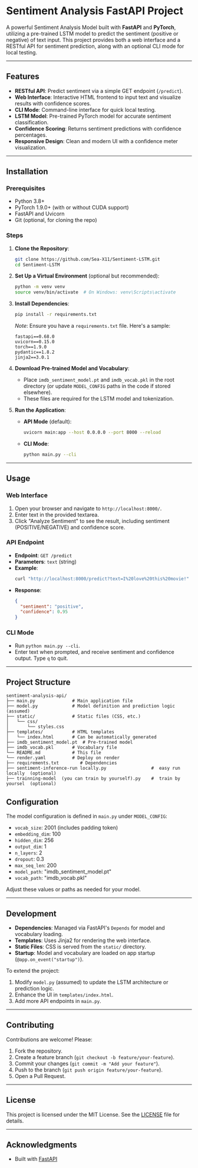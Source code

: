 # Sentiment Analysis FastAPI Project

A powerful Sentiment Analysis Model built with **FastAPI** and **PyTorch**, utilizing a pre-trained LSTM model to predict the sentiment (positive or negative) of text input. This project provides both a web interface and a RESTful API for sentiment prediction, along with an optional CLI mode for local testing.

---

## Features

- **RESTful API**: Predict sentiment via a simple GET endpoint (`/predict`).
- **Web Interface**: Interactive HTML frontend to input text and visualize results with confidence scores.
- **CLI Mode**: Command-line interface for quick local testing.
- **LSTM Model**: Pre-trained PyTorch model for accurate sentiment classification.
- **Confidence Scoring**: Returns sentiment predictions with confidence percentages.
- **Responsive Design**: Clean and modern UI with a confidence meter visualization.

---

## Installation

### Prerequisites
- Python 3.8+
- PyTorch 1.9.0+ (with or without CUDA support)
- FastAPI and Uvicorn
- Git (optional, for cloning the repo)

### Steps

1. **Clone the Repository**:
   ```bash
   git clone https://github.com/Sea-X11/Sentiment-LSTM.git
   cd Sentiment-LSTM
   ```

2. **Set Up a Virtual Environment** (optional but recommended):
   ```bash
   python -m venv venv
   source venv/bin/activate  # On Windows: venv\Scripts\activate
   ```

3. **Install Dependencies**:
   ```bash
   pip install -r requirements.txt
   ```

   *Note*: Ensure you have a `requirements.txt` file. Here's a sample:
   ```
   fastapi==0.68.0
   uvicorn==0.15.0
   torch==1.9.0
   pydantic==1.8.2
   jinja2==3.0.1
   ```

4. **Download Pre-trained Model and Vocabulary**:
   - Place `imdb_sentiment_model.pt` and `imdb_vocab.pkl` in the root directory (or update `MODEL_CONFIG` paths in the code if stored elsewhere).
   - These files are required for the LSTM model and tokenization.

5. **Run the Application**:
   - **API Mode** (default):
     ```bash
     uvicorn main:app --host 0.0.0.0 --port 8000 --reload
     ```
   - **CLI Mode**:
     ```bash
     python main.py --cli
     ```

---

## Usage

### Web Interface
1. Open your browser and navigate to `http://localhost:8000/`.
2. Enter text in the provided textarea.
3. Click "Analyze Sentiment" to see the result, including sentiment (POSITIVE/NEGATIVE) and confidence score.

### API Endpoint
- **Endpoint**: `GET /predict`
- **Parameters**: `text` (string)
- **Example**:
  ```bash
  curl "http://localhost:8000/predict?text=I%20love%20this%20movie!"
  ```
- **Response**:
  ```json
  {
    "sentiment": "positive",
    "confidence": 0.95
  }
  ```

### CLI Mode
- Run `python main.py --cli`.
- Enter text when prompted, and receive sentiment and confidence output. Type `q` to quit.

---

## Project Structure

```
sentiment-analysis-api/
├── main.py              # Main application file
├── model.py             # Model definition and prediction logic (assumed)
├── static/              # Static files (CSS, etc.)
│   └── css/
│       └── styles.css
├── templates/           # HTML templates 
│   └── index.html       # Can be automatically generated
├── imdb_sentiment_model.pt  # Pre-trained model 
├── imdb_vocab.pkl       # Vocabulary file 
└── README.md            # This file
└── render.yaml          # Deploy on render
├── requirements.txt        # Dependencies
├── sentiment-inference-run locally.py                 #  easy run locally  (optional)
├── trainning-model  (you can train by yourself).py    #  train by yoursel  (optional)

```

## Configuration

The model configuration is defined in `main.py` under `MODEL_CONFIG`:
- `vocab_size`: 2001 (includes padding token)
- `embedding_dim`: 100
- `hidden_dim`: 256
- `output_dim`: 1
- `n_layers`: 2
- `dropout`: 0.3
- `max_seq_len`: 200
- `model_path`: "imdb_sentiment_model.pt"
- `vocab_path`: "imdb_vocab.pkl"

Adjust these values or paths as needed for your model.

---

## Development

- **Dependencies**: Managed via FastAPI's `Depends` for model and vocabulary loading.
- **Templates**: Uses Jinja2 for rendering the web interface.
- **Static Files**: CSS is served from the `static/` directory.
- **Startup**: Model and vocabulary are loaded on app startup (`@app.on_event("startup")`).

To extend the project:
1. Modify `model.py` (assumed) to update the LSTM architecture or prediction logic.
2. Enhance the UI in `templates/index.html`.
3. Add more API endpoints in `main.py`.

---

## Contributing

Contributions are welcome! Please:
1. Fork the repository.
2. Create a feature branch (`git checkout -b feature/your-feature`).
3. Commit your changes (`git commit -m "Add your feature"`).
4. Push to the branch (`git push origin feature/your-feature`).
5. Open a Pull Request.

---

## License

This project is licensed under the MIT License. See the [LICENSE](LICENSE) file for details.

---

## Acknowledgments

- Built with [FastAPI](https://fastapi.tiangolo.com/)


